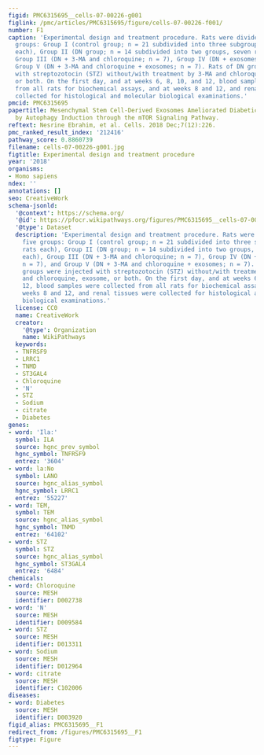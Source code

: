 ```yaml
---
figid: PMC6315695__cells-07-00226-g001
figlink: /pmc/articles/PMC6315695/figure/cells-07-00226-f001/
number: F1
caption: 'Experimental design and treatment procedure. Rats were divided into five
  groups: Group I (control group; n = 21 subdivided into three subgroups, seven rats
  each), Group II (DN group; n = 14 subdivided into two groups, seven rats each),
  Group III (DN + 3-MA and chloroquine; n = 7), Group IV (DN + exosomes; n = 7), and
  Group V (DN + 3-MA and chloroquine + exosomes; n = 7). Rats of DN groups were injected
  with streptozotocin (STZ) without/with treatment by 3-MA and chloroquine, exosome,
  or both. On the first day, and at weeks 6, 8, 10, and 12, blood samples were collected
  from all rats for biochemical assays, and at weeks 8 and 12, and renal tissues were
  collected for histological and molecular biological examinations.'
pmcid: PMC6315695
papertitle: Mesenchymal Stem Cell-Derived Exosomes Ameliorated Diabetic Nephropathy
  by Autophagy Induction through the mTOR Signaling Pathway.
reftext: Nesrine Ebrahim, et al. Cells. 2018 Dec;7(12):226.
pmc_ranked_result_index: '212416'
pathway_score: 0.8860739
filename: cells-07-00226-g001.jpg
figtitle: Experimental design and treatment procedure
year: '2018'
organisms:
- Homo sapiens
ndex: ''
annotations: []
seo: CreativeWork
schema-jsonld:
  '@context': https://schema.org/
  '@id': https://pfocr.wikipathways.org/figures/PMC6315695__cells-07-00226-g001.html
  '@type': Dataset
  description: 'Experimental design and treatment procedure. Rats were divided into
    five groups: Group I (control group; n = 21 subdivided into three subgroups, seven
    rats each), Group II (DN group; n = 14 subdivided into two groups, seven rats
    each), Group III (DN + 3-MA and chloroquine; n = 7), Group IV (DN + exosomes;
    n = 7), and Group V (DN + 3-MA and chloroquine + exosomes; n = 7). Rats of DN
    groups were injected with streptozotocin (STZ) without/with treatment by 3-MA
    and chloroquine, exosome, or both. On the first day, and at weeks 6, 8, 10, and
    12, blood samples were collected from all rats for biochemical assays, and at
    weeks 8 and 12, and renal tissues were collected for histological and molecular
    biological examinations.'
  license: CC0
  name: CreativeWork
  creator:
    '@type': Organization
    name: WikiPathways
  keywords:
  - TNFRSF9
  - LRRC1
  - TNMD
  - ST3GAL4
  - Chloroquine
  - 'N'
  - STZ
  - Sodium
  - citrate
  - Diabetes
genes:
- word: 'Ila:'
  symbol: ILA
  source: hgnc_prev_symbol
  hgnc_symbol: TNFRSF9
  entrez: '3604'
- word: la:No
  symbol: LANO
  source: hgnc_alias_symbol
  hgnc_symbol: LRRC1
  entrez: '55227'
- word: TEM,
  symbol: TEM
  source: hgnc_alias_symbol
  hgnc_symbol: TNMD
  entrez: '64102'
- word: STZ
  symbol: STZ
  source: hgnc_alias_symbol
  hgnc_symbol: ST3GAL4
  entrez: '6484'
chemicals:
- word: Chloroquine
  source: MESH
  identifier: D002738
- word: 'N'
  source: MESH
  identifier: D009584
- word: STZ
  source: MESH
  identifier: D013311
- word: Sodium
  source: MESH
  identifier: D012964
- word: citrate
  source: MESH
  identifier: C102006
diseases:
- word: Diabetes
  source: MESH
  identifier: D003920
figid_alias: PMC6315695__F1
redirect_from: /figures/PMC6315695__F1
figtype: Figure
---
```

